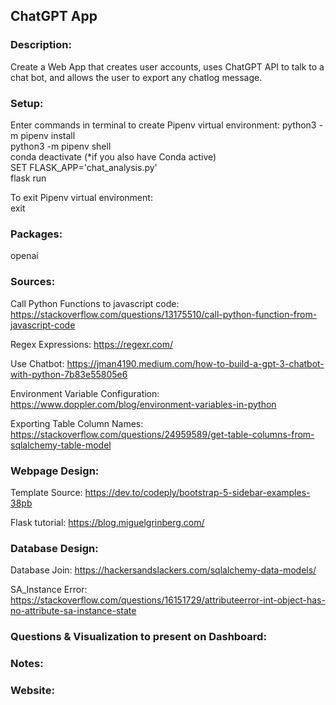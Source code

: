 ## ChatGPT App

### Description:
Create a Web App that creates user accounts, uses ChatGPT API to talk to a chat bot, and allows the user to export any chatlog message.

### Setup:
Enter commands in terminal to create Pipenv virtual environment:
python3 -m pipenv install<br />
python3 -m pipenv shell<br />
conda deactivate (*if you also have Conda active)<br />
SET FLASK_APP='chat_analysis.py'<br />
flask run<br />

To exit Pipenv virtual environment:<br />
exit<br />

### Packages:
openai

### Sources:
Call Python Functions to javascript code: https://stackoverflow.com/questions/13175510/call-python-function-from-javascript-code

Regex Expressions: https://regexr.com/

Use Chatbot: https://jman4190.medium.com/how-to-build-a-gpt-3-chatbot-with-python-7b83e55805e6

Environment Variable Configuration: https://www.doppler.com/blog/environment-variables-in-python

Exporting Table Column Names: https://stackoverflow.com/questions/24959589/get-table-columns-from-sqlalchemy-table-model

### Webpage Design:
Template Source: https://dev.to/codeply/bootstrap-5-sidebar-examples-38pb

Flask tutorial: https://blog.miguelgrinberg.com/

### Database Design:
Database Join: https://hackersandslackers.com/sqlalchemy-data-models/

SA_Instance Error: https://stackoverflow.com/questions/16151729/attributeerror-int-object-has-no-attribute-sa-instance-state

### Questions & Visualization to present on Dashboard:


### Notes:


### Website:


